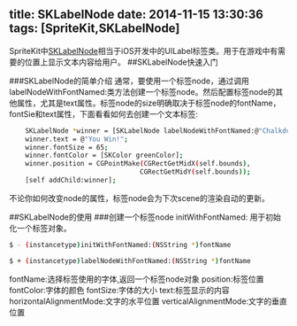 title: SKLabelNode
date: 2014-11-15 13:30:36
tags: [SpriteKit,SKLabelNode]
---
SpriteKit中[SKLabelNode](https://developer.apple.com/library/ios/documentation/SpriteKit/Reference/SKLabelNode_Ref/index.html)相当于iOS开发中的UILabel标签类。用于在游戏中有需要的位置上显示文本内容给用户。
##SKLabelNode快速入门

###SKLabelNode的简单介绍
通常，要使用一个标签node，通过调用labelNodeWithFontNamed:类方法创建一个标签node。然后配置标签node的其他属性，尤其是text属性。标签node的size明确取决于标签node的fontName，fontSie和text属性，下面看看如何去创建一个文本标签:
``` bash
    SKLabelNode *winner = [SKLabelNode labelNodeWithFontNamed:@"Chalkduster"];
    winner.text = @"You Win!";
    winner.fontSize = 65;
    winner.fontColor = [SKColor greenColor];
    winner.position = CGPointMake(CGRectGetMidX(self.bounds),
                                 CGRectGetMidY(self.bounds));
    [self addChild:winner];
```
不论你如何改变node的属性，标签node会为下次scene的渲染自动的更新。

##SKLabelNode的使用
###创建一个标签node
initWithFontNamed:
用于初始化一个标签对象。
``` bash
$ - (instancetype)initWithFontNamed:(NSString *)fontName
```
``` bash
$ + (instancetype)labelNodeWithFontNamed:(NSString *)fontName
```
fontName:选择标签使用的字体,返回一个标签node对象
position:标签位置
fontColor:字体的颜色
fontSize:字体的大小
text:标签显示的内容
horizontalAlignmentMode:文字的水平位置
verticalAlignmentMode:文字的垂直位置